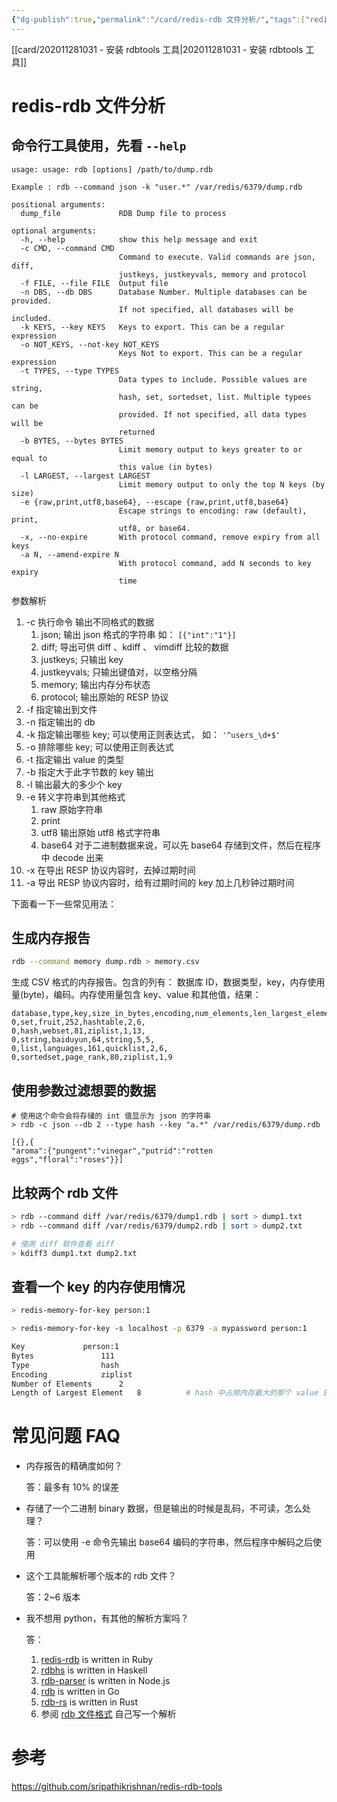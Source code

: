 ```yaml
---
{"dg-publish":true,"permalink":"/card/redis-rdb 文件分析/","tags":["redis","rdb"],"noteIcon":"2","created":"2020-11-09T21:44:35+08:00","updated":"2024-10-07T12:15:55+08:00"}
---
```



[[card/202011281031 - 安装 rdbtools 工具\|202011281031 - 安装 rdbtools 工具]]

# redis-rdb 文件分析

## 命令行工具使用，先看 `--help`

``` shell
usage: usage: rdb [options] /path/to/dump.rdb

Example : rdb --command json -k "user.*" /var/redis/6379/dump.rdb

positional arguments:
  dump_file             RDB Dump file to process

optional arguments:
  -h, --help            show this help message and exit
  -c CMD, --command CMD     
                        Command to execute. Valid commands are json, diff,
                        justkeys, justkeyvals, memory and protocol
  -f FILE, --file FILE  Output file
  -n DBS, --db DBS      Database Number. Multiple databases can be provided.
                        If not specified, all databases will be included.
  -k KEYS, --key KEYS   Keys to export. This can be a regular expression
  -o NOT_KEYS, --not-key NOT_KEYS
                        Keys Not to export. This can be a regular expression
  -t TYPES, --type TYPES
                        Data types to include. Possible values are string,
                        hash, set, sortedset, list. Multiple typees can be
                        provided. If not specified, all data types will be
                        returned
  -b BYTES, --bytes BYTES
                        Limit memory output to keys greater to or equal to
                        this value (in bytes)
  -l LARGEST, --largest LARGEST
                        Limit memory output to only the top N keys (by size)
  -e {raw,print,utf8,base64}, --escape {raw,print,utf8,base64}
                        Escape strings to encoding: raw (default), print,
                        utf8, or base64.
  -x, --no-expire       With protocol command, remove expiry from all keys
  -a N, --amend-expire N
                        With protocol command, add N seconds to key expiry
                        time
```

参数解析
1. -c 执行命令 输出不同格式的数据
	1. json; 输出 json 格式的字符串  如： `[{"int":"1"}]`
	2. diff; 导出可供 diff 、kdiff 、 vimdiff  比较的数据
	3. justkeys; 只输出 key
	4. justkeyvals; 只输出键值对，以空格分隔
	5. memory; 输出内存分布状态
	6. protocol; 输出原始的 RESP 协议
2. -f 指定输出到文件
3. -n 指定输出的 db
4. -k 指定输出哪些 key; 可以使用正则表达式， 如： `'^users_\d+$'`
5. -o 排除哪些 key; 可以使用正则表达式
6. -t 指定输出 value 的类型
7. -b 指定大于此字节数的 key 输出
8. -l 输出最大的多少个 key
9. -e 转义字符串到其他格式
	1. raw 原始字符串
	2. print
	3. utf8 输出原始 utf8 格式字符串
	4. base64 对于二进制数据来说，可以先 base64 存储到文件，然后在程序中 decode 出来
10. -x 在导出 RESP 协议内容时，去掉过期时间
11. -a 导出 RESP 协议内容时，给有过期时间的 key 加上几秒钟过期时间

下面看一下一些常见用法：

## 生成内存报告

```bash
rdb --command memory dump.rdb > memory.csv
```

生成 CSV 格式的内存报告。包含的列有：
数据库 ID，数据类型，key，内存使用量(byte)，编码。内存使用量包含 key、value 和其他值，结果：

``` csv
database,type,key,size_in_bytes,encoding,num_elements,len_largest_element,expiry
0,set,fruit,252,hashtable,2,6,
0,hash,webset,81,ziplist,1,13,
0,string,baiduyun,64,string,5,5,
0,list,languages,161,quicklist,2,6,
0,sortedset,page_rank,80,ziplist,1,9
```

## 使用参数过滤想要的数据

``` shell
# 使用这个命令会将存储的 int 值显示为 json 的字符串
> rdb -c json --db 2 --type hash --key "a.*" /var/redis/6379/dump.rdb

[{},{
"aroma":{"pungent":"vinegar","putrid":"rotten eggs","floral":"roses"}}]

```

## 比较两个 rdb 文件

```bash
> rdb --command diff /var/redis/6379/dump1.rdb | sort > dump1.txt
> rdb --command diff /var/redis/6379/dump2.rdb | sort > dump2.txt

# 使用 diff 软件查看 diff
> kdiff3 dump1.txt dump2.txt
```

## 查看一个 key 的内存使用情况

```bash
> redis-memory-for-key person:1

> redis-memory-for-key -s localhost -p 6379 -a mypassword person:1

Key 			person:1
Bytes				111
Type				hash
Encoding			ziplist
Number of Elements		2
Length of Largest Element	8          # hash 中占用内存最大的那个 value 的占用字节数
```

# 常见问题 FAQ

- 内存报告的精确度如何？

	答：最多有 10% 的误差

- 存储了一个二进制 binary 数据，但是输出的时候是乱码，不可读，怎么处理？

	答：可以使用 -e 命令先输出 base64 编码的字符串，然后程序中解码之后使用
	
- 这个工具能解析哪个版本的 rdb 文件？
	
	答：2~6 版本
	
- 我不想用 python，有其他的解析方案吗？
	
	答：
	1.  [redis-rdb](https://github.com/nrk/redis-rdb) is written in Ruby
	2.  [rdbhs](https://github.com/esmooov/rdbhs) is written in Haskell
	3.  [rdb-parser](https://github.com/pconstr/rdb-parser) is written in Node.js
	4.  [rdb](https://github.com/titanous/rdb) is written in Go
	5.  [rdb-rs](https://github.com/badboy/rdb-rs) is written in Rust
	6.  参阅 [rdb 文件格式](https://github.com/sripathikrishnan/redis-rdb-tools/wiki/Redis-RDB-Dump-File-Format) 自己写一个解析

# 参考

https://github.com/sripathikrishnan/redis-rdb-tools
